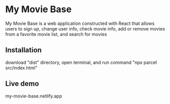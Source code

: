 # My Movie Base

My Movie Base is a web application constructed with React that allows users to sign up, change user info, check movie info, add or remove movies from a favorite movie list, and search for movies

## Installation

download "dist" directory, open terminal, and run command "npx parcel src/index.html"

## Live demo

my-movie-base.netlify.app
